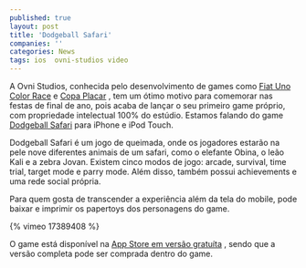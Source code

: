 ```yaml
---
published: true
layout: post
title: 'Dodgeball Safari'
companies: ''
categories: News
tags: ios  ovni-studios video
---
```

A Ovni Studios, conhecida pelo desenvolvimento de games como <a href="http://www.ovnistudios.com/colorrace" target="_blank">Fiat Uno Color Race</a>
 e <a href="http://www.ovnistudios.com/placarcup" target="_blank">Copa Placar</a>
, tem um ótimo motivo para comemorar nas festas de final de ano, pois acaba de lançar o seu primeiro game próprio, com propriedade intelectual 100% do estúdio. Estamos falando do game <a href="http://www.ovnistudios.com/dodgeballsafari" target="_blank">Dodgeball Safari</a>
 para iPhone e iPod Touch.


Dodgeball Safari é um jogo de queimada, onde os jogadores estarão na pele nove diferentes animais de um safari, como o elefante Obina, o leão Kali e a zebra Jovan. Existem cinco modos de jogo: arcade, survival, time trial, target mode e parry mode. Além disso, também possui achievements e uma rede social própria.

Para quem gosta de transcender a experiência além da tela do mobile, pode baixar e imprimir os papertoys dos personagens do game.

{% vimeo 17389408 %}

O game está disponível na <a href="http://itunes.apple.com/app/dodgeball-safari/id410456099?mt=8" target="_blank">App Store em versão gratuíta</a>
, sendo que a versão completa pode ser comprada dentro do game.
